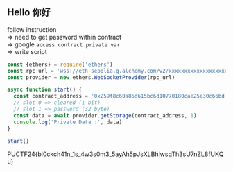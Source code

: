## Hello 你好

follow instruction<br>
=> need to get password within contract<br>
=> google `access contract private var`<br>
=> write script<br>

```js
const {ethers} = require('ethers')
const rpc_url = 'wss://eth-sepolia.g.alchemy.com/v2/xxxxxxxxxxxxxxxxxxxxxxxxxxxxxxxx'
const provider = new ethers.WebSocketProvider(rpc_url)

async function start() {
  const contract_address = '0x259f8c60a85d615bc6d10770180cae25e30c66bd'
  // slot 0 => cleared (1 bit)
  // slot 1 => password (32 byte)
  const data = await provider.getStorage(contract_address, 1)
  console.log('Private Data :', data)
}

start()
```

PUCTF24{bl0ckch41n_1s_4w3s0m3_5ayAh5pJsXLBhlwsqTh3sU7nZL8fUKQu}
